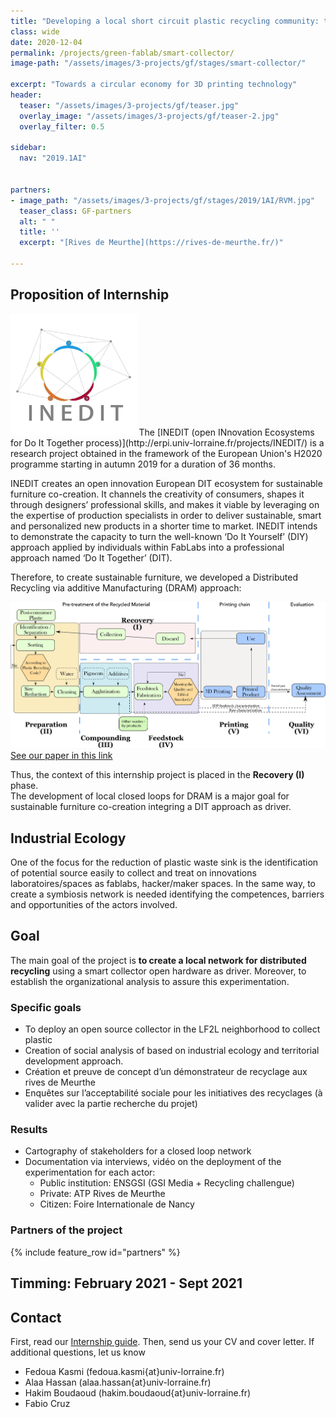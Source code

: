 ```yaml
---
title: "Developing a local short circuit plastic recycling community: the case of Rives de Meurthe neighborhood"
class: wide
date: 2020-12-04
permalink: /projects/green-fablab/smart-collector/
image-path: "/assets/images/3-projects/gf/stages/smart-collector/"

excerpt: "Towards a circular economy for 3D printing technology"
header:
  teaser: "/assets/images/3-projects/gf/teaser.jpg"
  overlay_image: "/assets/images/3-projects/gf/teaser-2.jpg"
  overlay_filter: 0.5

sidebar:
  nav: "2019.1AI"


partners:
- image_path: "/assets/images/3-projects/gf/stages/2019/1AI/RVM.jpg"
  teaser_class: GF-partners
  alt: " "
  title: ''
  excerpt: "[Rives de Meurthe](https://rives-de-meurthe.fr/)"  

---
```




## Proposition of Internship

<img width="40%" class="align-left" src="https://raw.githubusercontent.com/LF2L/ERPI/master/assets/images/projects/inedit/teaser.png">
The [INEDIT (open INnovation Ecosystems for Do It Together process)](http://erpi.univ-lorraine.fr/projects/INEDIT/) is a research project obtained in the framework of the European Union's H2020 programme starting in autumn 2019 for a duration of 36 months.

INEDIT creates an open innovation European DIT ecosystem for sustainable furniture co-creation.
It channels the creativity of consumers, shapes it through designers’ professional skills, and makes it viable by leveraging on the expertise of production specialists in order to deliver sustainable, smart and personalized new products in a shorter time to market.
INEDIT intends to demonstrate the capacity to turn the well-known ‘Do It Yourself’ (DIY) approach applied by individuals within FabLabs into a professional approach named ‘Do It Together’ (DIT).

Therefore, to create sustainable furniture, we developed a Distributed Recycling via additive Manufacturing (DRAM) approach:

![Lorraine Fab Living Lab](/assets/images/3-projects/gf/DRAM.png)
[See our paper in this link](/green-fablab/review-recycling/)

Thus, the context of this internship project is placed in the **Recovery (I)** phase.  
The development of local closed loops for DRAM is a major goal for sustainable furniture co-creation  integring a DIT approach as driver.

## Industrial Ecology

One of the focus for the reduction of plastic waste sink is the identification of potential source easily to collect and treat on innovations laboratoires/spaces as fablabs, hacker/maker spaces.
In the same way, to create a symbiosis network is needed identifying the competences, barriers and opportunities of the actors involved.

## Goal

The main goal of the project is **to create a local network for distributed recycling** using a smart collector open hardware as driver. Moreover, to establish the organizational analysis to assure this experimentation.

### Specific goals

- To deploy an open source collector in the LF2L neighborhood to collect plastic
- Creation of social analysis of based on industrial ecology and territorial development approach.
- Création et preuve de concept d’un démonstrateur de recyclage aux rives de Meurthe
- Enquêtes sur l’acceptabilité sociale pour les initiatives des recyclages (à valider avec la partie recherche du projet)


### Results

- Cartography of stakeholders for a closed loop network
- Documentation via interviews, vidéo on the deployment of the experimentation for each actor:
  + Public institution: ENSGSI (GSI Media + Recycling challengue)
  + Private: ATP Rives de Meurthe
  + Citizen: Foire Internationale de Nancy


### Partners of the project

<div id="GF-partners">  
{% include feature_row id="partners" %}
</div>


## Timming: February 2021 - Sept 2021

## Contact
First, read our [Internship guide](/green-fablab/internships/).
Then, send us your CV and cover letter. If additional questions, let us know

- Fedoua Kasmi (fedoua.kasmi{at}univ-lorraine.fr)
- Alaa Hassan (alaa.hassan{at}univ-lorraine.fr)
- Hakim Boudaoud (hakim.boudaoud{at}univ-lorraine.fr)
- Fabio Cruz
